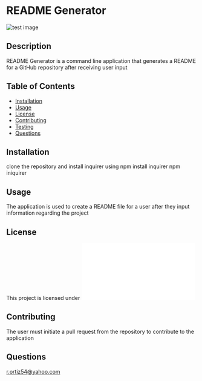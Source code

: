 # README Generator
![test image](https://user-images.githubusercontent.com/74946954/115169562-01b99980-a084-11eb-90d0-f17888a1a301.png)

  ## Description
  README Generator is a command line application that generates a README for a GitHub repository after receiving user input

  ## Table of Contents
  - [Installation](#installation)
  - [Usage](#usage)
  - [License](#license)
  - [Contributing](#contributing)
  - [Testing](#tests)
  - [Questions](#questions)

  ## Installation
  clone the repository and install inquirer using npm install inquirer npm iniquirer

  ## Usage
  The application is used to create a README file for a user after they input information regarding the project

  ## License
  This project is licensed under [![Apache License](ApacheLic.txt)](https://https://www.apache.org/licenses/LICENSE-2.0)

  ## Contributing
  The user must initiate a pull request from the repository to contribute to the application

  ## Questions
  r.ortiz54@yahoo.com

  
